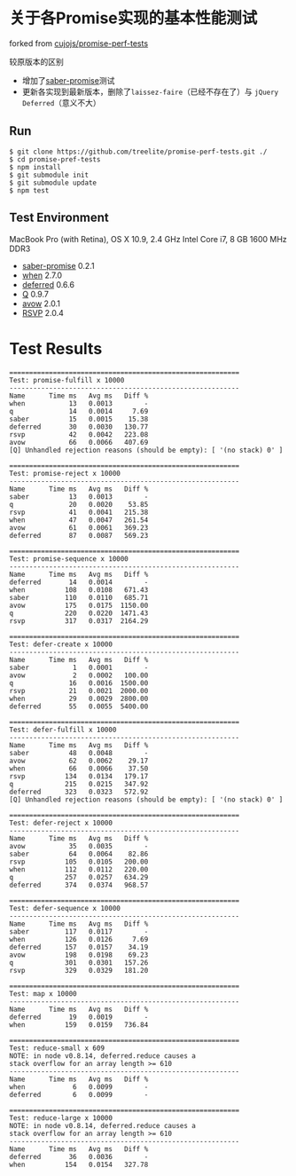 # 关于各Promise实现的基本性能测试

forked from [cujojs/promise-perf-tests](https://github.com/cujojs/promise-perf-tests)

较原版本的区别

* 增加了[saber-promise](https://github.com/ecomfe/saber-promise)测试
* 更新各实现到最新版本，删除了`laissez-faire`（已经不存在了）与 `jQuery Deferred`（意义不大）

## Run

```Shell
$ git clone https://github.com/treelite/promise-perf-tests.git ./
$ cd promise-pref-tests
$ npm install
$ git submodule init
$ git submodule update
$ npm test
```

## Test Environment

MacBook Pro (with Retina), OS X 10.9, 2.4 GHz Intel Core i7, 8 GB 1600 MHz DDR3

* [saber-promise](https://github.com/ecomfe/saber-promise) 0.2.1
* [when](https://github.com/cujojs/when) 2.7.0
* [deferred](https://github.com/medikoo/deferred) 0.6.6
* [Q](https://github.com/kriskowal/q) 0.9.7
* [avow](https://github.com/briancavalier/avow) 2.0.1
* [RSVP](https://github.com/tildeio/rsvp.js) 2.0.4

# Test Results

```text
==========================================================
Test: promise-fulfill x 10000
----------------------------------------------------------
Name      Time ms   Avg ms   Diff %
when           13   0.0013        -
q              14   0.0014     7.69
saber          15   0.0015    15.38
deferred       30   0.0030   130.77
rsvp           42   0.0042   223.08
avow           66   0.0066   407.69
[Q] Unhandled rejection reasons (should be empty): [ '(no stack) 0' ]

==========================================================
Test: promise-reject x 10000
----------------------------------------------------------
Name      Time ms   Avg ms   Diff %
saber          13   0.0013        -
q              20   0.0020    53.85
rsvp           41   0.0041   215.38
when           47   0.0047   261.54
avow           61   0.0061   369.23
deferred       87   0.0087   569.23

==========================================================
Test: promise-sequence x 10000
----------------------------------------------------------
Name      Time ms   Avg ms   Diff %
deferred       14   0.0014        -
when          108   0.0108   671.43
saber         110   0.0110   685.71
avow          175   0.0175  1150.00
q             220   0.0220  1471.43
rsvp          317   0.0317  2164.29

==========================================================
Test: defer-create x 10000
----------------------------------------------------------
Name      Time ms   Avg ms   Diff %
saber           1   0.0001        -
avow            2   0.0002   100.00
q              16   0.0016  1500.00
rsvp           21   0.0021  2000.00
when           29   0.0029  2800.00
deferred       55   0.0055  5400.00

==========================================================
Test: defer-fulfill x 10000
----------------------------------------------------------
Name      Time ms   Avg ms   Diff %
saber          48   0.0048        -
avow           62   0.0062    29.17
when           66   0.0066    37.50
rsvp          134   0.0134   179.17
q             215   0.0215   347.92
deferred      323   0.0323   572.92
[Q] Unhandled rejection reasons (should be empty): [ '(no stack) 0' ]

==========================================================
Test: defer-reject x 10000
----------------------------------------------------------
Name      Time ms   Avg ms   Diff %
avow           35   0.0035        -
saber          64   0.0064    82.86
rsvp          105   0.0105   200.00
when          112   0.0112   220.00
q             257   0.0257   634.29
deferred      374   0.0374   968.57

==========================================================
Test: defer-sequence x 10000
----------------------------------------------------------
Name      Time ms   Avg ms   Diff %
saber         117   0.0117        -
when          126   0.0126     7.69
deferred      157   0.0157    34.19
avow          198   0.0198    69.23
q             301   0.0301   157.26
rsvp          329   0.0329   181.20

==========================================================
Test: map x 10000
----------------------------------------------------------
Name      Time ms   Avg ms   Diff %
deferred       19   0.0019        -
when          159   0.0159   736.84

==========================================================
Test: reduce-small x 609
NOTE: in node v0.8.14, deferred.reduce causes a
stack overflow for an array length >= 610
----------------------------------------------------------
Name      Time ms   Avg ms   Diff %
when            6   0.0099        -
deferred        6   0.0099        -

==========================================================
Test: reduce-large x 10000
NOTE: in node v0.8.14, deferred.reduce causes a
stack overflow for an array length >= 610
----------------------------------------------------------
Name      Time ms   Avg ms   Diff %
deferred       36   0.0036        -
when          154   0.0154   327.78
```
